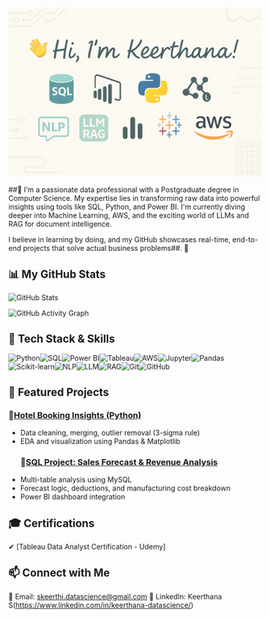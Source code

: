 ![Github Banner](Github.png)

##👋 I’m a passionate data professional with a Postgraduate degree in Computer Science. My expertise lies in transforming raw data into powerful insights using tools like SQL, Python, and Power BI. I'm currently diving deeper into Machine Learning, AWS, and the exciting world of LLMs and RAG for document intelligence.

I believe in learning by doing, and my GitHub showcases real-time, end-to-end projects that solve actual business problems##. 🚀  

## 📊 My GitHub Stats  
![GitHub Stats](https://github-readme-stats.vercel.app/api?username=Keerthana-DS-ghub&show_icons=true&theme=solarized-light)

![GitHub Activity Graph](https://github-readme-activity-graph.vercel.app/graph?username=Keerthana-DS-ghub&theme=dracula)  

## 🧰 Tech Stack & Skills

![Python](https://img.shields.io/badge/Python-3776AB?style=for-the-badge&logo=python&logoColor=white)![SQL](https://img.shields.io/badge/SQL-4479A1?style=for-the-badge&logo=mysql&logoColor=white)![Power BI](https://img.shields.io/badge/Power%20BI-F2C811?style=for-the-badge&logo=powerbi&logoColor=black)![Tableau](https://img.shields.io/badge/Tableau-E97627?style=for-the-badge&logo=tableau&logoColor=white)![AWS](https://img.shields.io/badge/AWS-FF9900?style=for-the-badge&logo=amazonaws&logoColor=white)![Jupyter](https://img.shields.io/badge/Jupyter-F37626?style=for-the-badge&logo=jupyter&logoColor=white)![Pandas](https://img.shields.io/badge/Pandas-150458?style=for-the-badge&logo=pandas&logoColor=white)![Scikit-learn](https://img.shields.io/badge/Scikit--learn-F7931E?style=for-the-badge&logo=scikit-learn&logoColor=white)![NLP](https://img.shields.io/badge/NLP-1E88E5?style=for-the-badge&logo=google&logoColor=white)![LLM](https://img.shields.io/badge/LLM-008080?style=for-the-badge&logo=openai&logoColor=white)![RAG](https://img.shields.io/badge/RAG-6A1B9A?style=for-the-badge&logo=semantic-web&logoColor=white)![Git](https://img.shields.io/badge/Git-F05032?style=for-the-badge&logo=git&logoColor=white)![GitHub](https://img.shields.io/badge/GitHub-181717?style=for-the-badge&logo=github&logoColor=white)

## 📂 Featured Projects
   ### 🔸[Hotel Booking Insights (Python)](https://github.com/yourusername/Hotel-Booking-Analysis)
- Data cleaning, merging, outlier removal (3-sigma rule)
- EDA and visualization using Pandas & Matplotlib
   ### 🔸[SQL Project: Sales Forecast & Revenue Analysis](https://github.com/Keerthana-DS-ghub/SQL_Project)
- Multi-table analysis using MySQL
- Forecast logic, deductions, and manufacturing cost breakdown
- Power BI dashboard integration

## 🎓 Certifications  
✔ [Tableau Data Analyst Certification - Udemy]

## 📫 Connect with Me  
📧 Email: skeerthi.datascience@gmail.com 
💼 LinkedIn: Keerthana S(https://www.linkedin.com/in/keerthana-datascience/)
